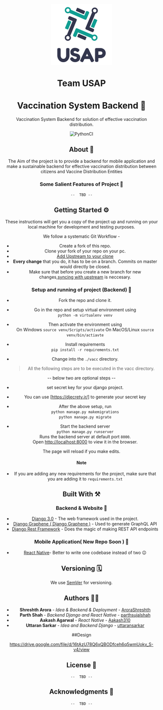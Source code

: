 <div align = "center">

<img height=200px src= "assets/team-usap.png">

<h1>Team USAP</h1>



# Vaccination System Backend 🚀
    
Vaccination System Backend for solution of effective vaccination distribution.

![PythonCI](https://github.com/team-USAP/backend/workflows/PythonCI/badge.svg?branch=master)

## About  💫

The Aim of the project is to provide a backend for mobile application and make a sustainable backend for effective vaccination distribution between citizens and Vaccine Distribution Entities


### Some Salient Features of Project 🔭
    --  TBD --



## Getting Started ⚙️

These instructions will get you a copy of the project up and running on your local machine for development and testing purposes. 

We follow a systematic Git Workflow -
- Create a fork of this repo.
- Clone your fork of your repo on your pc.
- [Add Upstream to your clone](https://help.github.com/en/github/collaborating-with-issues-and-pull-requests/configuring-a-remote-for-a-fork)
- **Every change** that you do, it has to be on a branch. Commits on master would directly be closed.
- Make sure that before you create a new branch for new changes,[syncing with upstream](https://help.github.com/en/github/collaborating-with-issues-and-pull-requests/syncing-a-fork) is neccesary.


### Setup and running of project (Backend) 🧮
- Fork the repo and clone it.
- Go in the repo and setup virtual environment using <br>
```python -m virtualenv venv``` 
- Then activate the environment using <br>
    On Windows
```source venv/Scripts/activate```
    On MacOS/Linux
```source venv/bin/actiavte```
- Install requirements\
```pip install -r requirements.txt```

- Change into the `./vacc` directory.
   > All the following steps are to be executed in the vacc directory.

-- below two are optional steps --
- set secret key for your django project.
- You can use [https://djecrety.ir/] to generate your secret key


- After the above setup, run \
```python manage.py makemigrations```\
```python manage.py migrate```

- Start the backend server\
    ```python manage.py runserver```\
    Runs the backend server at default port ```8000```.\
    Open [http://localhost:8000](http://localhost:8000) to view it in the browser.

The page will reload if you make edits.<br />


#### Note
- If you are adding any new requirements for the project, make sure that you are adding it to ```requirements.txt```




## Built With ⚒
### Backend & Website 📡
* [Django 3.0](https://www.djangoproject.com) - The web framework used in the project.
* [Django Graphene ( Django Graphene )](https://docs.graphene-python.org/projects/django/en/latest/) - Used to generate GraphQL API
* [Django Rest Framework](https://www.django-rest-framework.org) - Does the magic of making REST API endpoints 
  

  
### Mobile Application( New Repo Soon ) 📲
* [React Native](https://reactnative.dev)- Better to write one codebase instead of two 😉

## Versioning 🗓

We use [SemVer](http://semver.org/) for versioning. 

## Authors ✍🏻

* **Shreshth Arora** - *Idea & Backend & Deployment* - [AroraShreshth](https://github.com/AroraShreshth)
* **Parth Shah** - *Backend Django and React Native* - [parthsujalshah](https://github.com/parthsujalshah)
* **Aakash Agarwal** - *React Native* - [Aakash310](https://github.com/Aakash310)
* **Uttaran Sarkar** - *Idea and Backend Django* - [uttaransarkar](https://github.com/uttaransarkar)

##Design

https://drive.google.com/file/d/16tAzU78Q6xQBODfceh6q5wmUokv_S-v4/view



## License 📜
    --  TBD --

## Acknowledgments 💯
    --  TBD --
